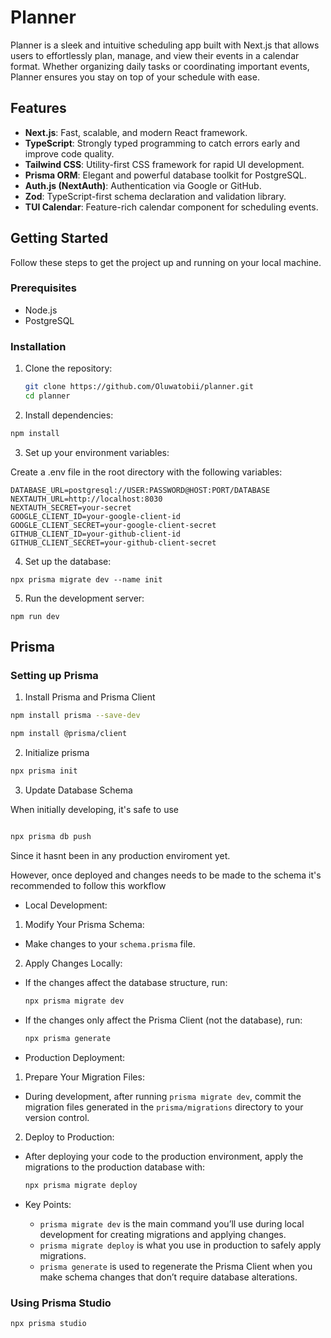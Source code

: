 # Planner

Planner is a sleek and intuitive scheduling app built with Next.js that allows users to effortlessly plan, manage, and view their events in a calendar format. Whether organizing daily tasks or coordinating important events, Planner ensures you stay on top of your schedule with ease.

## Features

- **Next.js**: Fast, scalable, and modern React framework.
- **TypeScript**: Strongly typed programming to catch errors early and improve code quality.
- **Tailwind CSS**: Utility-first CSS framework for rapid UI development.
- **Prisma ORM**: Elegant and powerful database toolkit for PostgreSQL.
- **Auth.js (NextAuth)**: Authentication via Google or GitHub.
- **Zod**: TypeScript-first schema declaration and validation library.
- **TUI Calendar**: Feature-rich calendar component for scheduling events.

## Getting Started

Follow these steps to get the project up and running on your local machine.

### Prerequisites

- Node.js
- PostgreSQL

### Installation

1. Clone the repository:

   ```bash
   git clone https://github.com/Oluwatobii/planner.git
   cd planner
   ```

2. Install dependencies:

```bash
npm install
```

3. Set up your environment variables:

Create a .env file in the root directory with the following variables:

```env
DATABASE_URL=postgresql://USER:PASSWORD@HOST:PORT/DATABASE
NEXTAUTH_URL=http://localhost:8030
NEXTAUTH_SECRET=your-secret
GOOGLE_CLIENT_ID=your-google-client-id
GOOGLE_CLIENT_SECRET=your-google-client-secret
GITHUB_CLIENT_ID=your-github-client-id
GITHUB_CLIENT_SECRET=your-github-client-secret
```

4. Set up the database:

```
npx prisma migrate dev --name init
```

5. Run the development server:

```
npm run dev
```

## Prisma

### Setting up Prisma

1. Install Prisma and Prisma Client

```bash
npm install prisma --save-dev

npm install @prisma/client
```

2. Initialize prisma

```bash
npx prisma init
```

3. Update Database Schema

When initially developing, it's safe to use

```bash

npx prisma db push

```

Since it hasnt been in any production enviroment yet.

However, once deployed and changes needs to be made to the schema it's recommended to follow this workflow

- Local Development:

1. Modify Your Prisma Schema:

- Make changes to your `schema.prisma` file.

2. Apply Changes Locally:

- If the changes affect the database structure, run:

  ```bash
  npx prisma migrate dev
  ```

- If the changes only affect the Prisma Client (not the database), run:

  ```bash
  npx prisma generate
  ```

- Production Deployment:

1. Prepare Your Migration Files:

- During development, after running `prisma migrate dev`, commit the migration files generated in the `prisma/migrations` directory to your version control.

2. Deploy to Production:

- After deploying your code to the production environment, apply the migrations to the production database with:

  ```bash
  npx prisma migrate deploy
  ```

- Key Points:
  - `prisma migrate dev` is the main command you’ll use during local development for creating migrations and applying changes.
  - `prisma migrate deploy` is what you use in production to safely apply migrations.
  - `prisma generate` is used to regenerate the Prisma Client when you make schema changes that don’t require database alterations.

### Using Prisma Studio

```bash
npx prisma studio
```
